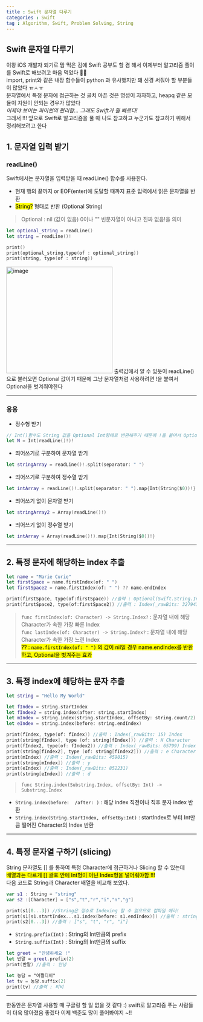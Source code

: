 ```yaml
---
title : Swift 문자열 다루기
categories : Swift
tag : Algorithm, Swift, Problem Solving, String
---
```


## Swift 문자열 다루기

이왕 iOS 개발자 되기로 맘 먹은 김에 Swift 공부도 할 겸 해서 이제부터 알고리즘 풀이를 Swift로 해보려고 마음 먹었다 👊👊   
import, print와 같은 내장 함수들이 python 과 유사했지만 꽤 신경 써줘야 할 부분들이 많았다 ㅠㅅㅠ   
문자열에서 특정 문자에 접근하는 것 골치 아픈 것은 명성이 자자하고, heapq 같은 모듈이 지원이 안되는 경우가 많았다   
*이제야 보이는 파이썬의 편리함... 그래도 Swift가 훨 빠르다!*   
그래서 !!! 앞으로 Swift로 알고리즘을 풀 때 나도 참고하고 누군가도 참고하기 위해서 정리해보려고 한다   

## 1. 문자열 입력 받기  
### readLine()
Swift에서는 문자열을 입력받을 때 readLine() 함수를 사용한다.  
- 현재 행의 끝까지 or EOF(enter)에 도달할 때까지 표준 입력에서 읽은 문자열을 반환
- <mark>String?</mark> 형태로 반환 (Optional String)
> Optional : nil (값이 없음) 0이나 "" 빈문자열이 아니고 진짜 없음!을 의미
```swift
let optional_string = readLine()
let string = readLine()!

print()
print(optional_string,type(of : optional_string))
print(string, type(of : string))
```
<img width="281" alt="image" src="https://user-images.githubusercontent.com/110437548/211627436-5ad77af0-b60f-4100-85ef-407dd98e50dc.png">
출력값에서 알 수 있듯이 readLine()으로 불러오면 Optional 값이기 때문에 그냥 문자열처럼 사용하려면 !을 붙여서 Optional을 벗겨줘야한다          

* * *

### 응용
 - 정수형 받기
 ```swift
 // Int()함수도 String 값을 Optional Int형태로 변환해주기 때문에 !을 붙여서 Optional을 벗겨준다   
 let N = Int(readLine()!)!
```

- 띄어쓰기로 구분하여 문자열 받기
```swift
let stringArray = readLine()!.split(separator: " ")
```

- 띄어쓰기로 구분하여 정수열 받기
```swift
let intArray = readLine()!.split(separator: " ").map{Int(String($0))!}
```
- 띄어쓰기 없이 문자열 받기
```swift
let stringArray2 = Array(readLine()!)
```

- 띄어쓰기 없이 정수열 받기
```swift
let intArray = Array(readLine()!).map{Int(String($0))!}
```
* * *   

## 2. 특정 문자에 해당하는 index 추출

```swift
let name = "Marie Curie"
let firstSpace = name.firstIndex(of: " ")
let firstSpace2 = name.firstIndex(of: " ") ?? name.endIndex

print(firstSpace, type(of:firstSpace)) //출력 : Optional(Swift.String.Index(_rawBits: 327943)) Optional<Index>
print(firstSpace2, type(of:firstSpace2)) //출력 : Index(_rawBits: 327943) Index
```

> `func firstIndex(of: Character) -> String.Index?` : 문자열 내에 해당 Character가 속한 가장 빠른 Index   
> `func lastIndex(of: Character) -> String.Index?` : 문자열 내에 해당 Character가 속한 가장 느린 Index   
> <mark>?? : `name.firstIndex(of: " ")` 의 값이 nil일 경우 name.endIndex를 반환하고, Optional을 벗겨주는 효과 </mark>

* * *   
## 3. 특정 index에 해당하는 문자 추출
```swift
let string = "Hello My World"

let fIndex = string.startIndex
let fIndex2 = string.index(after: string.startIndex)
let mIndex = string.index(string.startIndex, offsetBy: string.count/2)
let eIndex = string.index(before: string.endIndex)

print(fIndex, type(of: fIndex)) //출력 : Index(_rawBits: 15) Index
print(string[fIndex], type (of: string[fIndex])) //출력 : H Character
print(fIndex2, type(of: fIndex2)) //출력 : Index(_rawBits: 65799) Index
print(string[fIndex2], type (of: string[fIndex2])) //출력 : e Character
print(mIndex) //출력 : Index(_rawBits: 459015)
print(string[mIndex]) //출력 : y
print(eIndex) //출력 : Index(_rawBits: 852231)
print(string[eIndex]) //출력 : d
```
> `func String.index(Substring.Index, offsetBy: Int) -> Substring.Index`
- `String.index(before:  /after: )` : 해당 index 직전이나 직후 문자 index 반환
- `String.index(String.startIndex, offsetBy:Int)` : startIndex로 부터 Int만큼 떨어진 Character의 Index 반환
* * *   
## 4. 특정 문자열 구하기 (slicing)
String 문자열도 [] 를 통하여 특정 Character에 접근하거나 Slicing 할 수 있는데   
<mark> 배열과는 다르게 [] 괄호 안에 Int형이 아닌 Index형을 넣어줘야함 !!!</mark>   
다음 코드로 String과 Character 배열을 비교해 보았다.
```swift
var s1 : String = "string"
var s2 :[Character] = ["s","t","r","i","n","g"]

print(s1[0...3]) //String은 정수로 Indexing 할 수 없으므로 컴파일 에러!
print(s1[s1.startIndex...s1.index(before: s1.endIndex)]) //출력 : string
print(s2[0...3]) //출력 : ["s", "t", "r", "i"]
```
- `String.prefix(Int)` : String의 Int만큼의 prefix
- `String.suffix(Int)` : String의 Int만큼의 suffix
 
 ```swift
 let greet = "안녕하세요 !"
let 반말 = greet.prefix(2)
print(반말) //출력 : 안녕

let 농담 = "어쩔티비"
let tv = 농담.suffix(2)
print(tv) //출력 : 티비
```
* * *
한동안은 문자열 사용할 때 구글링 할 일 없을 것 같다 :)
swift로 알고리즘 푸는 사람들이 더욱 많아졌음 좋겠다
이제 백준도 많이 풀어봐야지 ~!!
